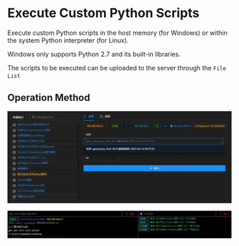 # Execute Custom Python Scripts

Execute custom Python scripts in the host memory (for Windows) or within the system Python interpreter (for Linux).

Windows only supports Python 2.7 and its built-in libraries.

The scripts to be executed can be uploaded to the server through the `File List`

## Operation Method

![](img/DefenseEvasion_ProcessInjection_PythonRunInMem/1.webp)

![](img/DefenseEvasion_ProcessInjection_PythonRunInMem/2.webp)